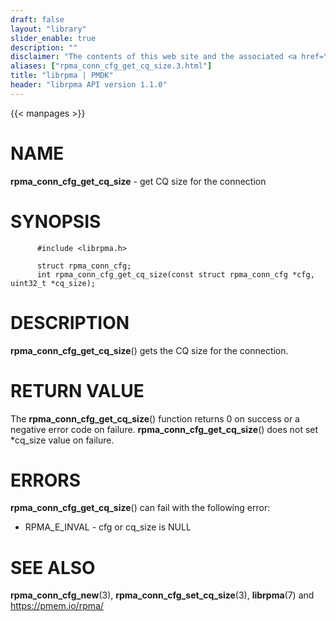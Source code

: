 ```yaml
---
draft: false
layout: "library"
slider_enable: true
description: ""
disclaimer: "The contents of this web site and the associated <a href=\"https://github.com/pmem\">GitHub repositories</a> are BSD-licensed open source."
aliases: ["rpma_conn_cfg_get_cq_size.3.html"]
title: "librpma | PMDK"
header: "librpma API version 1.1.0"
---
```

{{< manpages >}}

[comment]: <> (SPDX-License-Identifier: BSD-3-Clause)
[comment]: <> (Copyright 2020-2022, Intel Corporation)

# NAME

**rpma_conn_cfg_get_cq_size** - get CQ size for the connection

# SYNOPSIS

          #include <librpma.h>

          struct rpma_conn_cfg;
          int rpma_conn_cfg_get_cq_size(const struct rpma_conn_cfg *cfg, uint32_t *cq_size);

# DESCRIPTION

**rpma_conn_cfg_get_cq_size**() gets the CQ size for the connection.

# RETURN VALUE

The **rpma_conn_cfg_get_cq_size**() function returns 0 on success or a
negative error code on failure. **rpma_conn_cfg_get_cq_size**() does not
set \*cq_size value on failure.

# ERRORS

**rpma_conn_cfg_get_cq_size**() can fail with the following error:

-   RPMA_E\_INVAL - cfg or cq_size is NULL

# SEE ALSO

**rpma_conn_cfg_new**(3), **rpma_conn_cfg_set_cq_size**(3),
**librpma**(7) and https://pmem.io/rpma/
